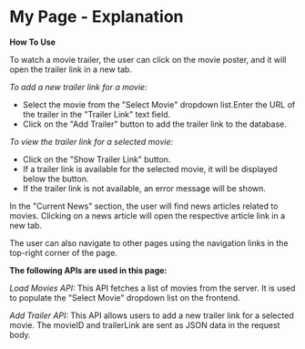 
# My Page - Explanation

**How To Use**

To watch a movie trailer, the user can click on the movie poster, and it will open the trailer link in a new tab.

*To add a new trailer link for a movie:*
- Select the movie from the "Select Movie" dropdown list.Enter the URL of the trailer in the "Trailer Link" text field.
- Click on the "Add Trailer" button to add the trailer link to the database.

*To view the trailer link for a selected movie:*

- Click on the "Show Trailer Link" button.
- If a trailer link is available for the selected movie, it will be displayed below the button.
- If the trailer link is not available, an error message will be shown.

In the "Current News" section, the user will find news articles related to movies. Clicking on a news article will open the respective article link in a new tab.

The user can also navigate to other pages using the navigation links in the top-right corner of the page.

**The following APIs are used in this page:**

*Load Movies API:* This API fetches a list of movies from the server. It is used to populate the "Select Movie" dropdown list on the frontend.

*Add Trailer API:* This API allows users to add a new trailer link for a selected movie. The movieID and trailerLink are sent as JSON data in the request body.

